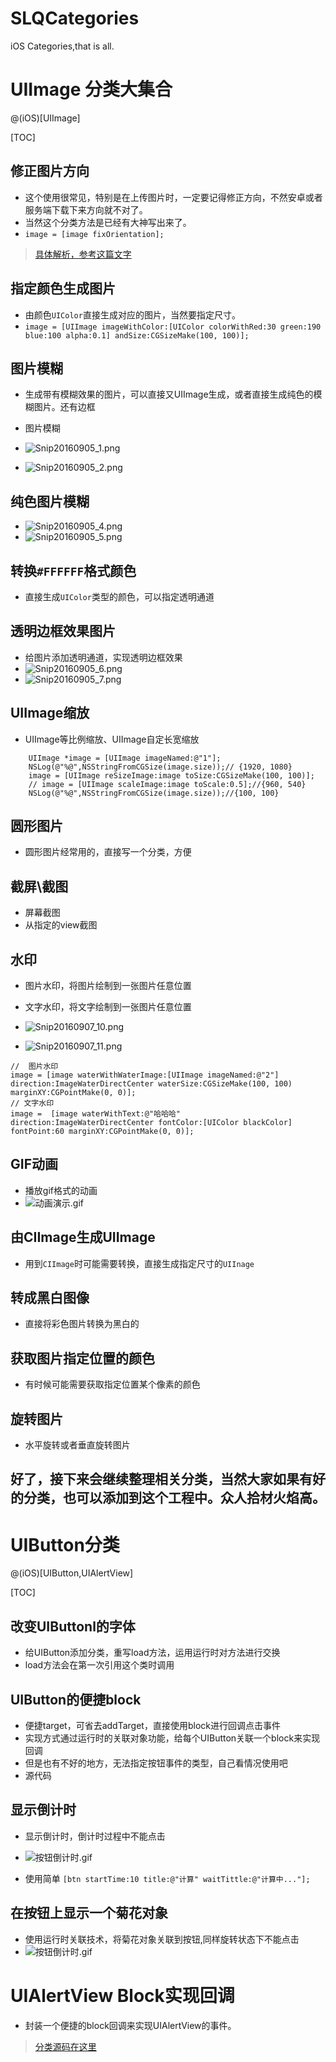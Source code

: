 # SLQCategories
iOS Categories,that is all.
# UIImage 分类大集合
@(iOS)[UIImage]

[TOC]

## 修正图片方向
- 这个使用很常见，特别是在上传图片时，一定要记得修正方向，不然安卓或者服务端下载下来方向就不对了。
- 当然这个分类方法是已经有大神写出来了。
- `image = [image fixOrientation];`

> [具体解析，参考这篇文字](http://www.cocoachina.com/ios/20150605/12021.html)

## 指定颜色生成图片
- 由颜色`UIColor`直接生成对应的图片，当然要指定尺寸。
- `image = [UIImage imageWithColor:[UIColor colorWithRed:30 green:190 blue:100 alpha:0.1] andSize:CGSizeMake(100, 100)];`


## 图片模糊
- 生成带有模糊效果的图片，可以直接又UIImage生成，或者直接生成纯色的模糊图片。还有边框
- 图片模糊

- ![Snip20160905_1.png](http://upload-images.jianshu.io/upload_images/760578-f00b605c5e9829b4.png?imageMogr2/auto-orient/strip%7CimageView2/2/w/1240)   
- ![Snip20160905_2.png](http://upload-images.jianshu.io/upload_images/760578-e42e1550111da138.png?imageMogr2/auto-orient/strip%7CimageView2/2/w/1240)

## 纯色图片模糊
- ![Snip20160905_4.png](http://upload-images.jianshu.io/upload_images/760578-9a65bfa895848f4d.png?imageMogr2/auto-orient/strip%7CimageView2/2/w/1240)
- ![Snip20160905_5.png](http://upload-images.jianshu.io/upload_images/760578-f2a2ede89263262b.png?imageMogr2/auto-orient/strip%7CimageView2/2/w/1240)

## 转换`#FFFFFF`格式颜色
- 直接生成`UIColor`类型的颜色，可以指定透明通道


## 透明边框效果图片
- 给图片添加透明通道，实现透明边框效果
- ![Snip20160905_6.png](http://upload-images.jianshu.io/upload_images/760578-4a57d6b56bd76f10.png?imageMogr2/auto-orient/strip%7CimageView2/2/w/1240)
- ![Snip20160905_7.png](http://upload-images.jianshu.io/upload_images/760578-e5d7d271bb489b25.png?imageMogr2/auto-orient/strip%7CimageView2/2/w/1240)


## UIImage缩放
- UIImage等比例缩放、UIImage自定长宽缩放

```objc
    UIImage *image = [UIImage imageNamed:@"1"];
    NSLog(@"%@",NSStringFromCGSize(image.size));// {1920, 1080}
    image = [UIImage reSizeImage:image toSize:CGSizeMake(100, 100)];
    // image = [UIImage scaleImage:image toScale:0.5];//{960, 540}
    NSLog(@"%@",NSStringFromCGSize(image.size));//{100, 100}
```


## 圆形图片
- 圆形图片经常用的，直接写一个分类，方便


## 截屏\截图
- 屏幕截图
- 从指定的view截图

## 水印
- 图片水印，将图片绘制到一张图片任意位置
- 文字水印，将文字绘制到一张图片任意位置

- ![Snip20160907_10.png](http://upload-images.jianshu.io/upload_images/760578-4dcdb5a4d4476f50.png?imageMogr2/auto-orient/strip%7CimageView2/2/w/1240)

- ![Snip20160907_11.png](http://upload-images.jianshu.io/upload_images/760578-0a74b4cbca93e63b.png?imageMogr2/auto-orient/strip%7CimageView2/2/w/1240)

```
//  图片水印
image = [image waterWithWaterImage:[UIImage imageNamed:@"2"] direction:ImageWaterDirectCenter waterSize:CGSizeMake(100, 100) marginXY:CGPointMake(0, 0)];
// 文字水印
image =  [image waterWithText:@"哈哈哈" direction:ImageWaterDirectCenter fontColor:[UIColor blackColor] fontPoint:60 marginXY:CGPointMake(0, 0)];
```


## GIF动画
- 播放gif格式的动画
-  ![动画演示.gif](http://upload-images.jianshu.io/upload_images/760578-545b0a01c7acae79.gif?imageMogr2/auto-orient/strip)

## 由CIImage生成UIImage
- 用到`CIImage`时可能需要转换，直接生成指定尺寸的`UIInage`


## 转成黑白图像
- 直接将彩色图片转换为黑白的


## 获取图片指定位置的颜色
- 有时候可能需要获取指定位置某个像素的颜色


##  旋转图片
- 水平旋转或者垂直旋转图片


## 好了，接下来会继续整理相关分类，当然大家如果有好的分类，也可以添加到这个工程中。众人拾材火焰高。

# UIButton分类
@(iOS)[UIButton,UIAlertView]

[TOC]

## 改变UIButtonl的字体
- 给UIButton添加分类，重写load方法，运用运行时对方法进行交换
- load方法会在第一次引用这个类时调用


## UIButton的便捷block
- 便捷target，可省去addTarget，直接使用block进行回调点击事件
- 实现方式通过运行时的关联对象功能，给每个UIButton关联一个block来实现回调
- 但是也有不好的地方，无法指定按钮事件的类型，自己看情况使用吧
- 源代码

## 显示倒计时
- 显示倒计时，倒计时过程中不能点击
- ![按钮倒计时.gif](http://upload-images.jianshu.io/upload_images/760578-cb7d10a126208742.gif?imageMogr2/auto-orient/strip)


- 使用简单 `[btn startTime:10 title:@"计算" waitTittle:@"计算中..."];`


## 在按钮上显示一个菊花对象
- 使用运行时关联技术，将菊花对象关联到按钮,同样旋转状态下不能点击
- ![按钮倒计时.gif](http://upload-images.jianshu.io/upload_images/760578-c8b9d26bf9c6fb63.gif?imageMogr2/auto-orient/strip)


# UIAlertView Block实现回调
- 封装一个便捷的block回调来实现UIAlertView的事件。

> [分类源码在这里](https://github.com/slq0378/SLQCategories)

